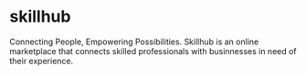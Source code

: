 # skillhub
Connecting People, Empowering Possibilities.
Skillhub is an online marketplace that connects skilled professionals with businnesses in need of their experience.
